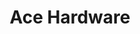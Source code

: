---
title: "Ace Hardware"
url: /atlanta/ace-hardware-bellemeade-avenue-northwest-howell-mill-road-northwest/
shop: doityourself
---